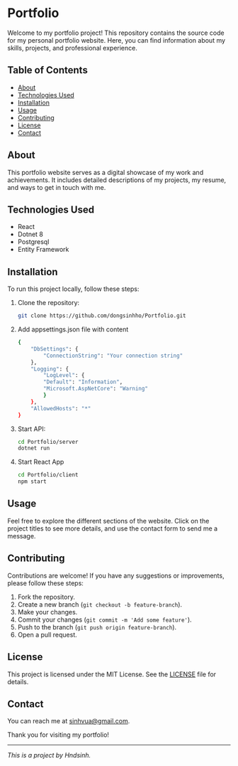 # Portfolio

Welcome to my portfolio project! This repository contains the source code for my personal portfolio website. Here, you can find information about my skills, projects, and professional experience.

## Table of Contents

- [About](#about)
- [Technologies Used](#technologies-used)
- [Installation](#installation)
- [Usage](#usage)
- [Contributing](#contributing)
- [License](#license)
- [Contact](#contact)

## About

This portfolio website serves as a digital showcase of my work and achievements. It includes detailed descriptions of my projects, my resume, and ways to get in touch with me.

## Technologies Used

- React
- Dotnet 8
- Postgresql
- Entity Framework

## Installation

To run this project locally, follow these steps:

1. Clone the repository:
    ```bash
    git clone https://github.com/dongsinhho/Portfolio.git
    ```
2. Add appsettings.json file with content
    ```bash
    {
        "DbSettings": {
            "ConnectionString": "Your connection string"
        },
        "Logging": {
            "LogLevel": {
            "Default": "Information",
            "Microsoft.AspNetCore": "Warning"
            }
        },
        "AllowedHosts": "*"
    }

    ```
3. Start API:
    ```bash
    cd Portfolio/server
    dotnet run
    ```
4. Start React App
    ```bash
    cd Portfolio/client
    npm start
    ```

## Usage

Feel free to explore the different sections of the website. Click on the project titles to see more details, and use the contact form to send me a message.

## Contributing

Contributions are welcome! If you have any suggestions or improvements, please follow these steps:

1. Fork the repository.
2. Create a new branch (`git checkout -b feature-branch`).
3. Make your changes.
4. Commit your changes (`git commit -m 'Add some feature'`).
5. Push to the branch (`git push origin feature-branch`).
6. Open a pull request.

## License

This project is licensed under the MIT License. See the [LICENSE](LICENSE) file for details.

## Contact

You can reach me at sinhvua@gmail.com.

Thank you for visiting my portfolio!

---

*This is a project by Hndsinh.*
